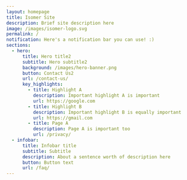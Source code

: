 ```yaml
---
layout: homepage
title: Isomer Site
description: Brief site description here
image: /images/isomer-logo.svg
permalink: /
notification: Here's a notification bar you can use! :)
sections:
  - hero:
      title: Hero title2
      subtitle: Hero subtitle2
      background: /images/hero-banner.png
      button: Contact Us2
      url: /contact-us/
      key_highlights:
        - title: Highlight A
          description: Important highlight A is important
          url: https://google.com
        - title: Highlight B
          description: Important highlight B is equally important
          url: https://gmail.com
        - title: Page A
          description: Page A is important too
          url: /privacy/
  - infobar:
      title: Infobar title
      subtitle: Subtitle
      description: About a sentence worth of description here
      button: Button text
      url: /faq/
---
```


